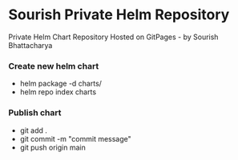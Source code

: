 # Sourish Private Helm Repository
Private Helm Chart Repository Hosted on GitPages - by Sourish Bhattacharya

### Create new helm chart
- helm package <chart-name> -d charts/
- helm repo index charts

### Publish chart
- git add .
- git commit -m "commit message"
- git push origin main